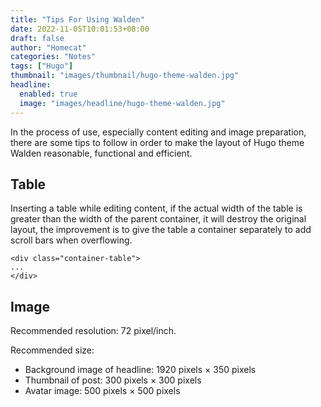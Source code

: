 ```yaml
---
title: "Tips For Using Walden"
date: 2022-11-05T10:01:53+08:00
draft: false
author: "Homecat"
categories: "Notes"
tags: ["Hugo"]
thumbnail: "images/thumbnail/hugo-theme-walden.jpg"
headline: 
  enabled: true
  image: "images/headline/hugo-theme-walden.jpg"
---
```


In the process of use, especially content editing and image preparation, there are some tips to follow in order to make the layout of Hugo theme Walden reasonable, functional and efficient.

<!--more-->

## Table

Inserting a table while editing content, if the actual width of the table is greater than the width of the parent container, it will destroy the original layout, the improvement is to give the table a container separately to add scroll bars when overflowing.

```
<div class="container-table">
...
</div>
```

## Image

Recommended resolution: 72 pixel/inch.

Recommended size:

- Background image of headline: 1920 pixels × 350 pixels
- Thumbnail of post: 300 pixels × 300 pixels 
- Avatar image: 500 pixels × 500 pixels 